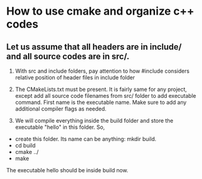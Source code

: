 # How to use cmake and organize c++ codes

## Let us assume that all headers are in include/ and all source codes are in src/.

1. With src and include folders, pay attention to how #include 
    considers relative position of header files in include folder

2. The CMakeLists.txt must be present. It is fairly same for any project, except add all source code filenames from src/ folder to add executable command. First name is the executable name. Make sure to add any additional compiler flags as needed.

3. We will compile everything inside the build folder and store the executable "hello" in this folder. So,
- create this folder. Its name can be anything: mkdir build.
- cd build
- cmake ../
- make

The executable hello should be inside build now.

